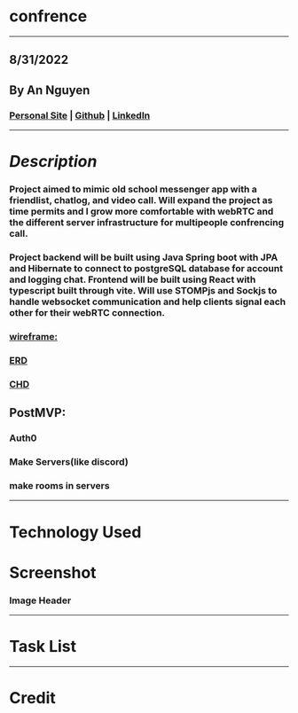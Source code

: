 # **confrence**
***
## 8/31/2022
## By An Nguyen
### [Personal Site](http://atnsrc.dev) | [Github](https://github.com/atn95/) | [LinkedIn](https://www.linkedin.com/in/atn95/)
***
# ***Description***
### Project aimed to mimic old school messenger app with a friendlist, chatlog, and video call. Will expand the project as time permits and I grow more comfortable with webRTC and the different server infrastructure for multipeople confrencing call.

### Project backend will be built using Java Spring boot with JPA and Hibernate to connect to postgreSQL database for account and logging chat. Frontend will be built using React with typescript built through vite. Will use STOMPjs and Sockjs to handle websocket communication and help clients signal each other for their webRTC connection.

### [wireframe:](https://wireframe.cc/cM52p0)
### [ERD](https://lucid.app/lucidchart/8c04207e-43f2-4fd3-b853-128f027d2bde/edit?viewport_loc=-151%2C-344%2C2160%2C1123%2C0_0&invitationId=inv_ba7e3020-75e5-407d-8674-c08348099da4#)
### [CHD](https://lucid.app/lucidchart/8c04207e-43f2-4fd3-b853-128f027d2bde/edit?viewport_loc=-11%2C-11%2C2160%2C1123%2CUT9Mb5TXjfpN&invitationId=inv_ba7e3020-75e5-407d-8674-c08348099da4#)


## PostMVP:
### Auth0
### Make Servers(like discord)
### make rooms in servers

***
# **Technology Used**

# **Screenshot**
### Image Header

***
# Task List

***
# Credit
